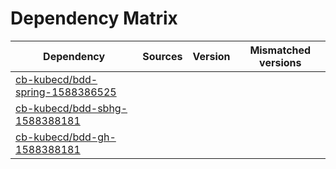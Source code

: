 # Dependency Matrix

Dependency | Sources | Version | Mismatched versions
---------- | ------- | ------- | -------------------
[cb-kubecd/bdd-spring-1588386525](https://github.com/cb-kubecd/bdd-spring-1588386525.git) |  | []() | 
[cb-kubecd/bdd-sbhg-1588388181](https://github.com/cb-kubecd/bdd-sbhg-1588388181.git) |  | []() | 
[cb-kubecd/bdd-gh-1588388181](https://github.com/cb-kubecd/bdd-gh-1588388181.git) |  | []() | 
